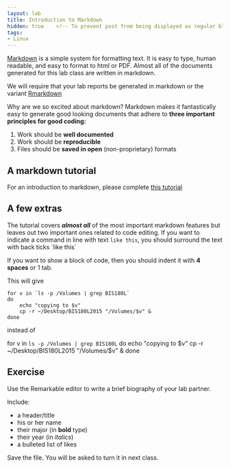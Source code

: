 ```yaml
---
layout: lab
title: Introduction to Markdown
hidden: true    <!-- To prevent post from being displayed as regular blog post -->
tags:
- Linux
---
```


[Markdown](http://en.wikipedia.org/wiki/Markdown) is a simple system for formatting text.  It is easy to type, human readable, and easy to format to html or PDF.  Almost all of the documents generated for this lab class are written in markdown.

We will require that your lab reports be generated in markdown or the variant [Rmarkdown](http://rmarkdown.rstudio.com/)

Why are we so excited about markdown?  Markdown makes it fantastically easy to generate good looking documents that adhere to __three important principles for good coding:__

1. Work should be __well documented__
2. Work should be __reproducible__
3. Files should be __saved in open__ (non-proprietary) formats

## A markdown tutorial

For an introduction to markdown, please complete [this tutorial](http://markdowntutorial.com/)

## A few extras

The tutorial covers **_almost all_** of the most important markdown features but leaves out two important ones related to code editing.  If you want to indicate a command in line with text `like this`, you should surround the text with back ticks  \`like this\`

If you want to show a block of code, then you should indent it with __4 spaces__ or 1 tab.

This will give

	for v in `ls -p /Volumes | grep BIS180L`
	do
		echo "copying to $v"
		cp -r ~/Desktop/BIS180L2015 "/Volumes/$v" &
	done

instead of

for v in `ls -p /Volumes | grep BIS180L`
do
	echo "copying to $v"
	cp -r ~/Desktop/BIS180L2015 "/Volumes/$v" &
done

## Exercise

Use the Remarkable editor to write a brief biography of your lab partner.

Include:

* a header/title
* his or her name
* their major (in __bold__ type)
* their year (in _italics_)
* a bulleted list of likes

Save the file.  You will be asked to turn it in next class.
